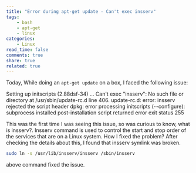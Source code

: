 ```yaml
---
title: "Error during apt-get update - Can't exec insserv"
tags: 
	- bash
	- apt-get
	- linux
categories: 
	- Linux
read_time: false
comments: true
share: true
related: true
---
```


Today, While doing an `apt-get update` on a box, I faced the following issue:

Setting up initscripts (2.88dsf-34) ...
Can't exec "insserv": No such file or directory at /usr/sbin/update-rc.d line 406.
update-rc.d: error: insserv rejected the script header
dpkg: error processing initscripts (--configure):
subprocess installed post-installation script returned error exit status 255

This was the first time I was seeing this issue, so was curious to know,  what is insserv?.  Insserv command is used to control the start and stop order of the services that are on a Linux system. How I fixed the problem? After checking the details about this, I found that insserv symlink was broken. 

```bash
sudo ln -s /usr/lib/insserv/insserv /sbin/insserv 
```

above command fixed the issue. 